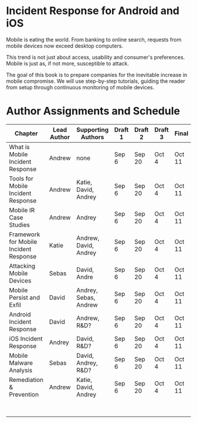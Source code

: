 Incident Response for Android and iOS
=======

Mobile is eating the world. From banking to online search, requests from mobile devices now exceed desktop computers.

This trend is not just about access, usability and consumer's preferences. Mobile is just as, if not more, susceptible to attack.

The goal of this book is to prepare companies for the inevitable increase in mobile compromise. We will use step-by-step tutorials, guiding the reader from setup through continuous monitoring of mobile devices.

# Author Assignments and Schedule

| Chapter                           | Lead Author | Supporting Authors | Draft 1 | Draft 2 | Draft 3 | Final  | Target Words | Current Words |
| -------                           | ----------- | ------------------ | ------- | ------- | ------- | -----  | ------------ | ------------- |
| What is Mobile Incident Response  | Andrew  | none               | Sep 6  | Sep 20  | Oct 4  | Oct 11 |  20,000      | 1,271         |
| Tools for Mobile Incident Response | Andrew | Katie, David, Andrey               | Sep 6  | Sep 20  | Oct 4  | Oct 11 |  20,000      |         |
| Mobile IR Case Studies | Andrew | Andrey               | Sep 6  | Sep 20  | Oct 4  | Oct 11 |  20,000      | 679         |
| Framework for Mobile Incident Response | Katie | Andrew, David, Andrey               | Sep 6  | Sep 20  | Oct 4  | Oct 11 |  20,000      |         |
| Attacking Mobile Devices | Sebas | David, Andre               | Sep 6  | Sep 20  | Oct 4  | Oct 11 |  20,000      |  2,076       |
| Mobile Persist and Exfil | David | Andrey, Sebas, Andrew               | Sep 6  | Sep 20  | Oct 4  | Oct 11 |  20,000      |         |
| Android Incident Response | David | Andrew, R&D?               | Sep 6  | Sep 20  | Oct 4  | Oct 11 |  20,000      |         |
| iOS Incident Response | Andrey | David, R&D?               | Sep 6  | Sep 20  | Oct 4  | Oct 11 |  20,000      |         |
| Mobile Malware Analysis | Sebas | David, Andrey, R&D?               | Sep 6  | Sep 20  | Oct 4  | Oct 11 |  20,000      |  808       |
| Remediation & Prevention | Andrew | Katie, David, Andrey               | Sep 6  | Sep 20  | Oct 4  | Oct 11 |  20,000      |         |
|                          |        |                                    |        |         |        |        | **200,000** | **8,061** (4.03%) |
